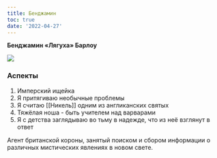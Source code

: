 ```yaml
---
title: Бенджамин
toc: true
date: '2022-04-27'
---
```


**Бенджамин «Лягуха» Барлоу**

![](https://i.imgur.com/N6ndsEY.png)

### Аспекты
1. Имперский ищейка
2. Я притягиваю необычные проблемы
3. Я считаю [[Никель]] одним из англиканских святых
4. Тяжёлая ноша - быть учителем над варварами
5. Я с детства заглядываю во тьму в надежде, что из неё взглянут в ответ

Агент британской короны, занятый поиском и сбором информации о различных мистических явлениях в новом свете.
